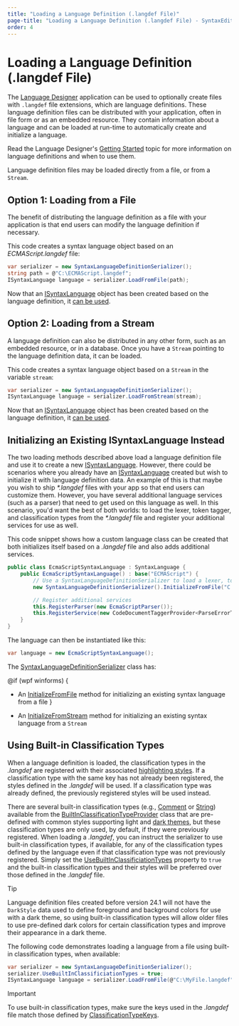 ```yaml
---
title: "Loading a Language Definition (.langdef File)"
page-title: "Loading a Language Definition (.langdef File) - SyntaxEditor Language Creation Guide"
order: 4
---
```

# Loading a Language Definition (.langdef File)

The [Language Designer](../language-designer-tool/index.md) application can be used to optionally create files with `.langdef` file extensions, which are language definitions.  These language definition files can be distributed with your application, often in file form or as an embedded resource.  They contain information about a language and can be loaded at run-time to automatically create and initialize a language.

Read the Language Designer's [Getting Started](../language-designer-tool/getting-started.md) topic for more information on language definitions and when to use them.

Language definition files may be loaded directly from a file, or from a `Stream`.

## Option 1: Loading from a File

The benefit of distributing the language definition as a file with your application is that end users can modify the language definition if necessary.

This code creates a syntax language object based on an *ECMAScript.langdef* file:

```csharp
var serializer = new SyntaxLanguageDefinitionSerializer();
string path = @"C:\ECMAScript.langdef";
ISyntaxLanguage language = serializer.LoadFromFile(path);
```

Now that an [ISyntaxLanguage](xref:ActiproSoftware.Text.ISyntaxLanguage) object has been created based on the language definition, it [can be used](using-language.md).

## Option 2: Loading from a Stream

A language definition can also be distributed in any other form, such as an embedded resource, or in a database.  Once you have a `Stream` pointing to the language definition data, it can be loaded.

This code creates a syntax language object based on a `Stream` in the variable `stream`:

```csharp
var serializer = new SyntaxLanguageDefinitionSerializer();
ISyntaxLanguage language = serializer.LoadFromStream(stream);
```

Now that an [ISyntaxLanguage](xref:ActiproSoftware.Text.ISyntaxLanguage) object has been created based on the language definition, it [can be used](using-language.md).

## Initializing an Existing ISyntaxLanguage Instead

The two loading methods described above load a language definition file and use it to create a new [ISyntaxLanguage](xref:ActiproSoftware.Text.ISyntaxLanguage).  However, there could be scenarios where you already have an [ISyntaxLanguage](xref:ActiproSoftware.Text.ISyntaxLanguage) created but wish to initialize it with language definition data.  An example of this is that maybe you wish to ship *\*.langdef* files with your app so that end users can customize them.  However, you have several additional language services (such as a parser) that need to get used on this language as well.  In this scenario, you'd want the best of both worlds: to load the lexer, token tagger, and classification types from the *\*.langdef* file and register your additional services for use as well.

This code snippet shows how a custom language class can be created that both initializes itself based on a *.langdef* file and also adds additional services.

```csharp
public class EcmaScriptSyntaxLanguage : SyntaxLanguage {
	public EcmaScriptSyntaxLanguage() : base("ECMAScript") {
		// Use a SyntaxLanguageDefinitionSerializer to load a lexer, token tagger, etc. from a .langdef file
		new SyntaxLanguageDefinitionSerializer().InitializeFromFile("C:\ECMAScript.langdef");

		// Register additional services
		this.RegisterParser(new EcmaScriptParser());
		this.RegisterService(new CodeDocumentTaggerProvider<ParseErrorTagger>(typeof(ParseErrorTagger)));
	}
}
```

The language can then be instantiated like this:

```csharp
var language = new EcmaScriptSyntaxLanguage();
```

The [SyntaxLanguageDefinitionSerializer](xref:ActiproSoftware.Text.Implementation.SyntaxLanguageDefinitionSerializer) class has:

@if (wpf winforms) {
- An [InitializeFromFile](xref:ActiproSoftware.Text.Implementation.SyntaxLanguageDefinitionSerializer.InitializeFromFile*) method for initializing an existing syntax language from a file
}

- An [InitializeFromStream](xref:ActiproSoftware.Text.Implementation.SyntaxLanguageDefinitionSerializer.InitializeFromStream*) method for initializing an existing syntax language from a `Stream`

## Using Built-in Classification Types

When a language definition is loaded, the classification types in the *.langdef* are registered with their associated [highlighting styles](../user-interface/styles/highlighting-styles.md).  If a classification type with the same key has not already been registered, the styles defined in the *.langdef* will be used.  If a classification type was already defined, the previously registered styles will be used instead.

There are several built-in classification types (e.g., [Comment](xref:@ActiproUIRoot.Controls.SyntaxEditor.BuiltInClassificationTypeProvider.Comment) or [String](xref:@ActiproUIRoot.Controls.SyntaxEditor.BuiltInClassificationTypeProvider.String)) available from the [BuiltInClassificationTypeProvider](xref:@ActiproUIRoot.Controls.SyntaxEditor.BuiltInClassificationTypeProvider) class that are pre-defined with common styles supporting light and [dark themes](../user-interface/styles/dark-themes.md), but these classification types are only used, by default, if they were previously registered.  When loading a *.langdef*, you can instruct the serializer to use built-in classification types, if available, for any of the classification types defined by the language even if that classification type was not previously registered.  Simply set the [UseBuiltInClassificiationTypes](xref:ActiproSoftware.Text.Implementation.SyntaxLanguageDefinitionSerializer.UseBuiltInClassificiationTypes) property to `true` and the built-in classification types and their styles will be preferred over those defined in the *.langdef* file.

> [!TIP]
> Language definition files created before version 24.1 will not have the `DarkStyle` data used to define foreground and background colors for use with a dark theme, so using built-in classification types will allow older files to use pre-defined dark colors for certain classification types and improve their appearance in a dark theme.

The following code demonstrates loading a language from a file using built-in classification types, when available:

```csharp
var serializer = new SyntaxLanguageDefinitionSerializer();
serializer.UseBuiltInClassificiationTypes = true;
ISyntaxLanguage language = serializer.LoadFromFile(@"C:\MyFile.langdef");
```

> [!IMPORTANT]
> To use built-in classification types, make sure the keys used in the *.langdef* file match those defined by [ClassificationTypeKeys](xref:ActiproSoftware.Text.ClassificationTypeKeys).